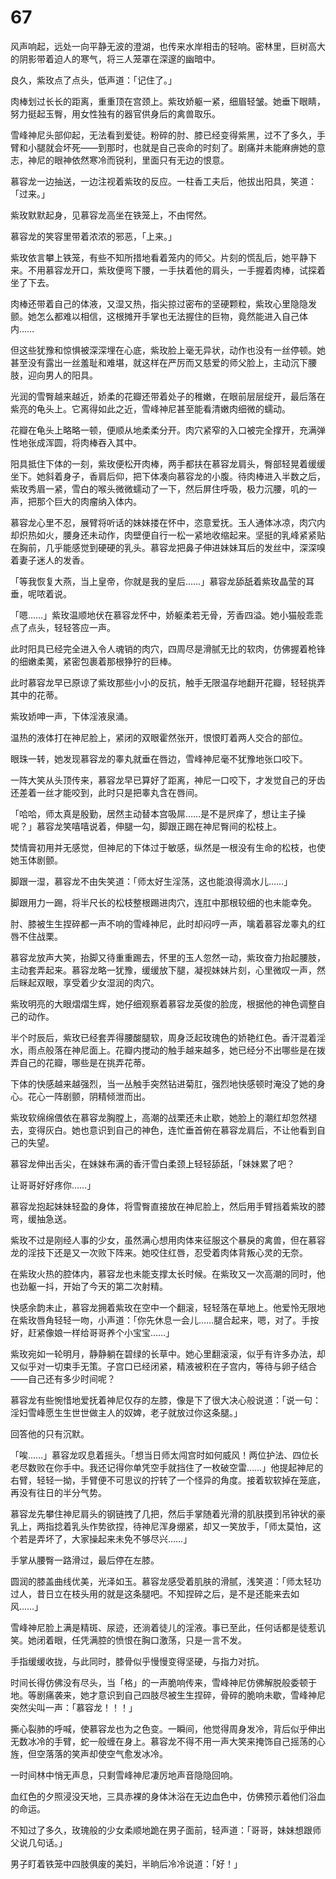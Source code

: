 # 67

风声响起，远处一向平静无波的澄湖，也传来水岸相击的轻响。密林里，巨树高大的阴影带着迫人的寒气，将三人笼罩在深邃的幽暗中。

良久，紫玫点了点头，低声道：「记住了。」

肉棒划过长长的距离，重重顶在宫颈上。紫玫娇躯一紧，细眉轻皱。她垂下眼睛，努力挺起玉臀，用女性独有的器官供身后的禽兽取乐。

雪峰神尼头部仰起，无法看到爱徒。粉碎的肘、膝已经变得紫黑，过不了多久，手臂和小腿就会坏死——到那时，也就是自己丧命的时刻了。剧痛并未能麻痹她的意志，神尼的眼神依然寒冷而锐利，里面只有无边的恨意。

慕容龙一边抽送，一边注视着紫玫的反应。一柱香工夫后，他拔出阳具，笑道：「过来。」

紫玫默默起身，见慕容龙高坐在铁笼上，不由愕然。

慕容龙的笑容里带着浓浓的邪恶，「上来。」

紫玫依言攀上铁笼，有些不知所措地看着笼内的师父。片刻的慌乱后，她平静下来。不用慕容龙开口，紫玫便弯下腰，一手扶着他的肩头，一手握着肉棒，试探着坐了下去。

肉棒还带着自己的体液，又湿又热，指尖掠过密布的坚硬颗粒，紫玫心里隐隐发颤。她怎么都难以相信，这根摊开手掌也无法握住的巨物，竟然能进入自己体内……

但这些犹豫和惊惧被深深埋在心底，紫玫脸上毫无异状，动作也没有一丝停顿。她甚至没有露出一丝羞耻和难堪，就这样在严厉而又慈爱的师父脸上，主动沉下腰肢，迎向男人的阳具。

光润的雪臀越来越近，娇柔的花瓣还带着处子的稚嫩，在眼前层层绽开，最后落在紫亮的龟头上。它离得如此之近，雪峰神尼甚至能看清嫩肉细微的蠕动。

花瓣在龟头上略略一顿，便顺从地柔柔分开。肉穴紧窄的入口被完全撑开，充满弹性地张成浑圆，将肉棒吞入其中。

阳具抵住下体的一刻，紫玫便松开肉棒，两手都扶在慕容龙肩头，臀部轻晃着缓缓坐下。她斜着身子，香肩后仰，把下体凑向慕容龙的小腹。待肉棒进入半数之后，紫玫秀眉一紧，雪白的喉头微微蠕动了一下，然后屏住呼吸，极力沉腰，叽的一声，把那个巨大的肉瘤纳入体内。

慕容龙心里不忍，展臂将听话的妹妹搂在怀中，恣意爱抚。玉人通体冰凉，肉穴内却炽热如火，腰身还未动作，肉壁便自行一松一紧地收缩起来。坚挺的乳峰紧紧贴在胸前，几乎能感觉到硬硬的乳头。慕容龙把鼻子伸进妹妹耳后的发丝中，深深嗅着妻子迷人的发香。

「等我恢复大燕，当上皇帝，你就是我的皇后……」慕容龙舔舐着紫玫晶莹的耳垂，呢哝着说。

「嗯……」紫玫温顺地伏在慕容龙怀中，娇躯柔若无骨，芳香四溢。她小猫般乖乖点了点头，轻轻答应一声。

此时阳具已经完全进入令人魂销的肉穴，四周尽是滑腻无比的软肉，仿佛握着枪锋的细嫩柔荑，紧密包裹着那根狰狞的巨棒。

此时慕容龙早已原谅了紫玫那些小小的反抗，触手无限温存地翻开花瓣，轻轻挑弄其中的花蒂。

紫玫娇呻一声，下体淫液泉涌。

温热的液体打在神尼脸上，紧闭的双眼霍然张开，恨恨盯着两人交合的部位。

眼珠一转，她发现慕容龙的睾丸就垂在唇边，雪峰神尼毫不犹豫地张口咬下。

一阵大笑从头顶传来，慕容龙早已算好了距离，神尼一口咬下，才发觉自己的牙齿还差着一丝才能咬到，此时只是把睾丸含在唇间。

「哈哈，师太真是殷勤，居然主动替本宫吸屌……是不是屄痒了，想让主子操呢？」慕容龙笑嘻嘻说着，伸腿一勾，脚跟正踢在神尼臀间的松枝上。

焚情膏初用并无感觉，但神尼的下体过于敏感，纵然是一根没有生命的松枝，也使她玉体剧颤。

脚跟一湿，慕容龙不由失笑道：「师太好生淫荡，这也能浪得滴水儿……」

脚跟用力一踢，将半尺长的松枝整根踢进肉穴，连肛中那根较细的也未能幸免。

肘、膝被生生捏碎都一声不响的雪峰神尼，此时却闷哼一声，噙着慕容龙睾丸的红唇不住战栗。

慕容龙放声大笑，抬脚又待重重踢去，怀里的玉人忽然一动，紫玫奋力抬起腰肢，主动套弄起来。慕容龙略一犹豫，缓缓放下腿，凝视妹妹片刻，心里微叹一声，然后眯起双眼，享受着少女湿润的肉穴。

紫玫明亮的大眼熠熠生辉，她仔细观察着慕容龙英俊的脸庞，根据他的神色调整自己的动作。

半个时辰后，紫玫已经套弄得腰酸腿软，周身泛起玫瑰色的娇艳红色。香汗混着淫水，雨点般落在神尼面上。花瓣内搅动的触手越来越多，她已经分不出哪些是在拨弄自己的花瓣，哪些是在挑弄花蒂。

下体的快感越来越强烈，当一丛触手突然钻进菊肛，强烈地快感顿时淹没了她的身心。花心一阵剧颤，阴精倾泄而出。

紫玫软绵绵偎依在慕容龙胸膛上，高潮的战栗还未止歇，她脸上的潮红却忽然褪去，变得灰白。她也意识到自己的神色，连忙垂首俯在慕容龙肩后，不让他看到自己的失望。

慕容龙伸出舌尖，在妹妹布满的香汗雪白柔颈上轻轻舔舐，「妹妹累了吧？

让哥哥好好疼你……」

慕容龙抱起妹妹轻盈的身体，将雪臀直接放在神尼脸上，然后用手臂挡着紫玫的膝弯，缓抽急送。

紫玫不过是刚经人事的少女，虽然满心想用肉体来征服这个暴戾的禽兽，但在慕容龙的淫技下还是又一次败下阵来。她咬住红唇，忍受着肉体背叛心灵的无奈。

在紫玫火热的腔体内，慕容龙也未能支撑太长时候。在紫玫又一次高潮的同时，他也劲躯一抖，开始了今天的第二次射精。

快感余韵未止，慕容龙拥着紫玫在空中一个翻滚，轻轻落在草地上。他爱怜无限地在紫玫唇角轻轻一吻，小声道：「你先休息一会儿……腿合起来，嗯，对了。手按好，赶紧像娘一样给哥哥养个小宝宝……」

紫玫宛如一轮明月，静静躺在碧绿的长草中。她心里翻滚滚，似乎有许多办法，却又似乎对一切束手无策。子宫口已经闭紧，精液被积在子宫内，等待与卵子结合——自己还有多少时间呢？

慕容龙有些惋惜地爱抚着神尼仅存的左膝，像是下了很大决心般说道：「说一句：淫妇雪峰愿生生世世做主人的奴婢，老子就放过你这条腿。」

回答他的只有沉默。

「唉……」慕容龙叹息着摇头。「想当日师太闯宫时如何威风！两位护法、四位长老尽数败在你手中。我还记得你单凭空手就挡住了一枚破空雷……」他提起神尼的右臂，轻轻一拗，手臂便不可思议的拧转了一个怪异的角度。接着软软掉在笼底，再没有往日的半分气势。

慕容龙先攀住神尼肩头的钢链拽了几把，然后手掌随着光滑的肌肤摸到吊钟状的豪乳上，两指捻着乳头作势欲捏，待神尼浑身绷紧，却又一笑放手，「师太莫怕，这个若是弄坏了，大家操起来未免不够尽兴……」

手掌从腰臀一路滑过，最后停在左膝。

圆润的膝盖曲线优美，光泽如玉。慕容龙感受着肌肤的滑腻，浅笑道：「师太轻功过人，昔日立在枝头用的就是这条腿吧。不知捏碎之后，是不是还能来去如风……」

雪峰神尼脸上满是精斑、尿迹，还淌着徒儿的淫液。事已至此，任何话都是徒惹讥笑。她闭着眼，任凭满腔的愤恨在胸口激荡，只是一言不发。

手指缓缓收拢，与此同时，膝骨似乎慢慢变得坚硬，与指力对抗。

时间长得仿佛没有尽头，当「格」的一声脆响传来，雪峰神尼仿佛解脱般委顿于地。等剧痛袭来，她才意识到自己四肢尽被生生捏碎，骨碎的脆响未歇，雪峰神尼突然尖叫一声：「慕容龙！！！」

撕心裂肺的呼喊，使慕容龙也为之色变。一瞬间，他觉得周身发冷，背后似乎伸出无数冰冷的手臂，蛇一般缠在身上。慕容龙不得不用一声大笑来掩饰自己摇荡的心旌，但空落落的笑声却使空气愈发冰冷。

一时间林中悄无声息，只剩雪峰神尼凄厉地声音隐隐回响。

血红色的夕照浸没天地，三具赤裸的身体沐浴在无边血色中，仿佛预示着他们浴血的命运。

不知过了多久，玫瑰般的少女柔顺地跪在男子面前，轻声道：「哥哥，妹妹想跟师父说几句话。」

男子盯着铁笼中四肢俱废的美妇，半晌后冷冷说道：「好！」

